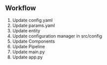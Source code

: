 ## Workflow

1. Update config.yaml
2. Update params.yaml
3. Update entity
4. Update configuration manager in src/config
5. Update Components
6. Update Pipeline
7. Update main.py
8. Update app.py